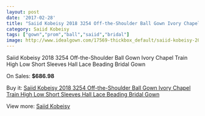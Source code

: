 ```yaml
---
layout: post
date: '2017-02-28'
title: "Saiid Kobeisy 2018 3254 Off-the-Shoulder Ball Gown Ivory Chapel Train High Low Short Sleeves Hall Lace Beading Bridal Gown"
category: Saiid Kobeisy
tags: ["gown","prom","ball","saiid","bridal"]
image: http://www.idealgown.com/17569-thickbox_default/saiid-kobeisy-2018-3254-off-the-shoulder-ball-gown-ivory-chapel-train-high-low-short-sleeves-hall-lace-beading-bridal-gown.jpg
---
```

Saiid Kobeisy 2018 3254 Off-the-Shoulder Ball Gown Ivory Chapel Train High Low Short Sleeves Hall Lace Beading Bridal Gown

On Sales: **$686.98**
<a href="https://www.idealgown.com/en/saiid-kobeisy/6864-saiid-kobeisy-2018-3254-off-the-shoulder-ball-gown-ivory-chapel-train-high-low-short-sleeves-hall-lace-beading-bridal-gown.html"><amp-img layout="responsive" width="600" height="600" src="//www.idealgown.com/17569-thickbox_default/saiid-kobeisy-2018-3254-off-the-shoulder-ball-gown-ivory-chapel-train-high-low-short-sleeves-hall-lace-beading-bridal-gown.jpg" alt="Saiid Kobeisy 2018 3254 Off-the-Shoulder Ball Gown Ivory Chapel Train High Low Short Sleeves Hall Lace Beading Bridal Gown 0" /></a>
<a href="https://www.idealgown.com/en/saiid-kobeisy/6864-saiid-kobeisy-2018-3254-off-the-shoulder-ball-gown-ivory-chapel-train-high-low-short-sleeves-hall-lace-beading-bridal-gown.html"><amp-img layout="responsive" width="600" height="600" src="//www.idealgown.com/17571-thickbox_default/saiid-kobeisy-2018-3254-off-the-shoulder-ball-gown-ivory-chapel-train-high-low-short-sleeves-hall-lace-beading-bridal-gown.jpg" alt="Saiid Kobeisy 2018 3254 Off-the-Shoulder Ball Gown Ivory Chapel Train High Low Short Sleeves Hall Lace Beading Bridal Gown 1" /></a>
<a href="https://www.idealgown.com/en/saiid-kobeisy/6864-saiid-kobeisy-2018-3254-off-the-shoulder-ball-gown-ivory-chapel-train-high-low-short-sleeves-hall-lace-beading-bridal-gown.html"><amp-img layout="responsive" width="600" height="600" src="//www.idealgown.com/17570-thickbox_default/saiid-kobeisy-2018-3254-off-the-shoulder-ball-gown-ivory-chapel-train-high-low-short-sleeves-hall-lace-beading-bridal-gown.jpg" alt="Saiid Kobeisy 2018 3254 Off-the-Shoulder Ball Gown Ivory Chapel Train High Low Short Sleeves Hall Lace Beading Bridal Gown 2" /></a>

Buy it: [Saiid Kobeisy 2018 3254 Off-the-Shoulder Ball Gown Ivory Chapel Train High Low Short Sleeves Hall Lace Beading Bridal Gown](https://www.idealgown.com/en/saiid-kobeisy/6864-saiid-kobeisy-2018-3254-off-the-shoulder-ball-gown-ivory-chapel-train-high-low-short-sleeves-hall-lace-beading-bridal-gown.html "Saiid Kobeisy 2018 3254 Off-the-Shoulder Ball Gown Ivory Chapel Train High Low Short Sleeves Hall Lace Beading Bridal Gown")

View more: [Saiid Kobeisy](https://www.idealgown.com/en/120-saiid-kobeisy "Saiid Kobeisy")